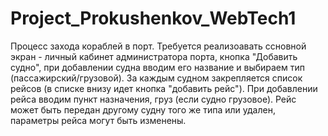 # Project_Prokushenkov_WebTech1

Процесс захода кораблей в порт.
Требуется реализоавать ссновной экран - личный кабинет администратора порта, кнопка "Добавить судно", при добавлении судна вводим его название и выбираем тип (пассажирский/грузовой). 
За каждым судном закрепляется список рейсов (в списке внизу идет кнопка "добавить рейс"). При добавлении рейса вводим пункт назначения, груз (если судно грузовое).
Рейс может быть передан другому судну того же типа или удален, параметры рейса могут быть изменены.
